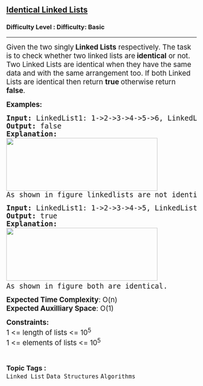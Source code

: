 <h2><a href="https://www.geeksforgeeks.org/problems/identical-linked-lists/1?page=1&category=Linked%20List&difficulty=Basic&sortBy=submissions">Identical Linked Lists</a></h2><h3>Difficulty Level : Difficulty: Basic</h3><hr><div class="problems_problem_content__Xm_eO"><p><span style="font-size: 14pt;">Given the two singly<strong> Linked Lists</strong> respectively. The task is to check whether two linked lists are<strong> identical</strong> or not.&nbsp;<br>Two Linked Lists are identical when they have the same data and with the same arrangement too. If both Linked Lists are identical then return <strong>true </strong>otherwise return <strong>false</strong>.&nbsp;</span></p>
<p><span style="font-size: 14pt;"><strong>Examples:</strong></span></p>
<pre><span style="font-size: 14pt;"><strong>Input: </strong>LinkedList1: 1-&gt;2-&gt;3-&gt;4-&gt;5-&gt;6, LinkedList2: 99-&gt;59-&gt;42-&gt;20
<strong>Output: </strong>false<br><strong>Explanation:<br><img src="https://media.geeksforgeeks.org/img-practice/prod/addEditProblem/700585/Web/Other/blobid0_1719550109.png" width="400" height="140"><br></strong>As shown in figure linkedlists are not identical.</span></pre>
<pre><span style="font-size: 14pt;"><strong>Input: </strong>LinkedList1: 1-&gt;2-&gt;3-&gt;4-&gt;5, LinkedList2: 1-&gt;2-&gt;3-&gt;4-&gt;5
<strong>Output: </strong>true<br><strong>Explanation: <br></strong><img src="https://media.geeksforgeeks.org/img-practice/prod/addEditProblem/700585/Web/Other/blobid2_1719550498.png" width="400" height="140"> </span><br><span style="font-size: 14pt;">As shown in figure both are identical.</span></pre>
<p><span style="font-size: 14pt;"><strong>Expected Time Complexity</strong>: O(n)<br><strong>Expected Auxilliary Space</strong>: O(1)</span></p>
<p><span style="font-size: 14pt;"><strong>Constraints:</strong><br>1 &lt;= length of lists &lt;= 10<sup>5</sup><sup><br></sup><span style="font-family: -apple-system, BlinkMacSystemFont, 'Segoe UI', Roboto, Oxygen, Ubuntu, Cantarell, 'Open Sans', 'Helvetica Neue', sans-serif;">1 &lt;= elements of lists &lt;= 10<sup>5</sup></span></span></p></div><br><p><span style=font-size:18px><strong>Topic Tags : </strong><br><code>Linked List</code>&nbsp;<code>Data Structures</code>&nbsp;<code>Algorithms</code>&nbsp;